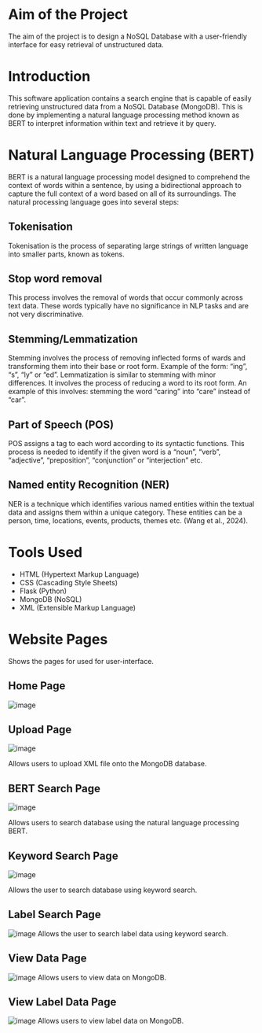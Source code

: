 # Aim of the Project
The aim of the project is to design a NoSQL Database with a user-friendly interface for easy retrieval of unstructured data.

# Introduction
This software application contains a search engine that is capable of easily retrieving unstructured data from a NoSQL Database (MongoDB). This is done by implementing a natural language processing method known as BERT to interpret information within text and retrieve it by query.

# Natural Language Processing (BERT)
BERT is a natural language processing model designed to comprehend the context of 
words within a sentence, by using a bidirectional approach to capture the full context 
of a word based on all of its surroundings. The natural processing language goes into several steps:

## Tokenisation 
Tokenisation is the process of separating large strings of written 
language into smaller parts, known as tokens. 
## Stop word removal 
This process involves the removal of words that occur 
commonly across text data. These words typically have no significance in NLP 
tasks and are not very discriminative.  
## Stemming/Lemmatization 
Stemming involves the process of removing 
inflected forms of wards and transforming them into their base or root form. 
Example of the form: “ing”, “s”, “ly” or “ed”. Lemmatization is similar to stemming 
with minor differences. It involves the process of reducing a word to its root 
form. An example of this involves: stemming the word “caring” into “care” 
instead of “car”.  
## Part of Speech (POS) 
POS assigns a tag to each word according to its 
syntactic functions. This process is needed to identify if the given word is a 
“noun”, “verb”, “adjective”, “preposition”, “conjunction” or “interjection” etc.  
## Named entity Recognition (NER) 
NER is a technique which identifies various 
named entities within the textual data and assigns them within a unique 
category. These entities can be a person, time, locations, events, products, 
themes etc. (Wang et al., 2024).

# Tools Used
- HTML (Hypertext Markup Language)
- CSS (Cascading Style Sheets)
- Flask (Python)
- MongoDB (NoSQL)
- XML (Extensible Markup Language)

# Website Pages
Shows the pages for used for user-interface.
## Home Page
![image](https://github.com/user-attachments/assets/5a35dbb8-9508-4191-9419-5406fed97fce)
## Upload Page
![image](https://github.com/user-attachments/assets/cb8f8707-ed64-46f2-92f4-b8b79dece310)

Allows users to upload XML file onto the MongoDB database.
## BERT Search Page
![image](https://github.com/user-attachments/assets/8abb9df5-dae3-4f0a-97c5-d956c806a92c)

Allows users to search database using the natural language processing BERT.
## Keyword Search Page
![image](https://github.com/user-attachments/assets/9a146d6e-7463-4e58-998f-8d39bb3bb356)

Allows the user to search database using keyword search.
## Label Search Page
![image](https://github.com/user-attachments/assets/7ce37008-0abd-4a1c-b5f7-9c1582a48c27)
Allows the user to search label data using keyword search.
## View Data Page
![image](https://github.com/user-attachments/assets/5c2af4a6-f057-45cb-9ed4-4930831d5154)
Allows users to view data on MongoDB.
## View Label Data Page
![image](https://github.com/user-attachments/assets/76ab8cc1-8dc0-4fd2-bcf6-db79911d882e)
Allows users to view label data on MongoDB.



